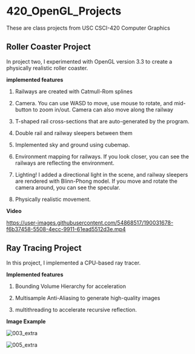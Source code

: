 # 420_OpenGL_Projects
These are class projects from USC CSCI-420 Computer Graphics

## Roller Coaster Project
In project two, I experimented with OpenGL version 3.3 to create a physically realistic roller coaster.

**implemented features**

1. Railways are created with Catmull-Rom splines

2. Camera. You can use WASD to move, use mouse to rotate, and mid-button to zoom in/out. Camera can also move along the railway

3. T-shaped rail cross-sections that are auto-generated by the program. 

4. Double rail and railway sleepers between them

5. Implemented sky and ground using cubemap.

6. Environment mapping for railways. If you look closer, you can see the railways are reflecting the environment.

7. Lighting! I added a directional light in the scene, and railway sleepers are rendered with Blinn-Phong model. If you move and rotate the camera around, you can see the specular.

8. Physically realistic movement.

**Video**


https://user-images.githubusercontent.com/54868517/190031678-f6b37458-5508-4ecc-9911-61ead5512d3e.mp4

## Ray Tracing Project

In this project, I implemented a CPU-based ray tracer. 

**Implemented features**

1. Bounding Volume Hierarchy for acceleration

2. Multisample Anti-Aliasing to generate high-quality images

3. multithreading to accelerate recursive reflection.

**Image Example**

![003_extra](https://user-images.githubusercontent.com/54868517/190033328-99b5e9ae-0cc8-40e1-acde-e1ec65904ce1.jpg)

![005_extra](https://user-images.githubusercontent.com/54868517/190033334-2b17ecc4-473f-45ac-b9c1-c9e871347e88.jpg)

